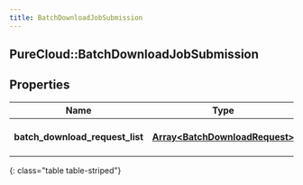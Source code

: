 ```yaml
---
title: BatchDownloadJobSubmission
---
```

## PureCloud::BatchDownloadJobSubmission

## Properties

|Name | Type | Description | Notes|
|------------ | ------------- | ------------- | -------------|
| **batch_download_request_list** | [**Array&lt;BatchDownloadRequest&gt;**](BatchDownloadRequest.html) | List of up to 100 items requested | |
{: class="table table-striped"}


